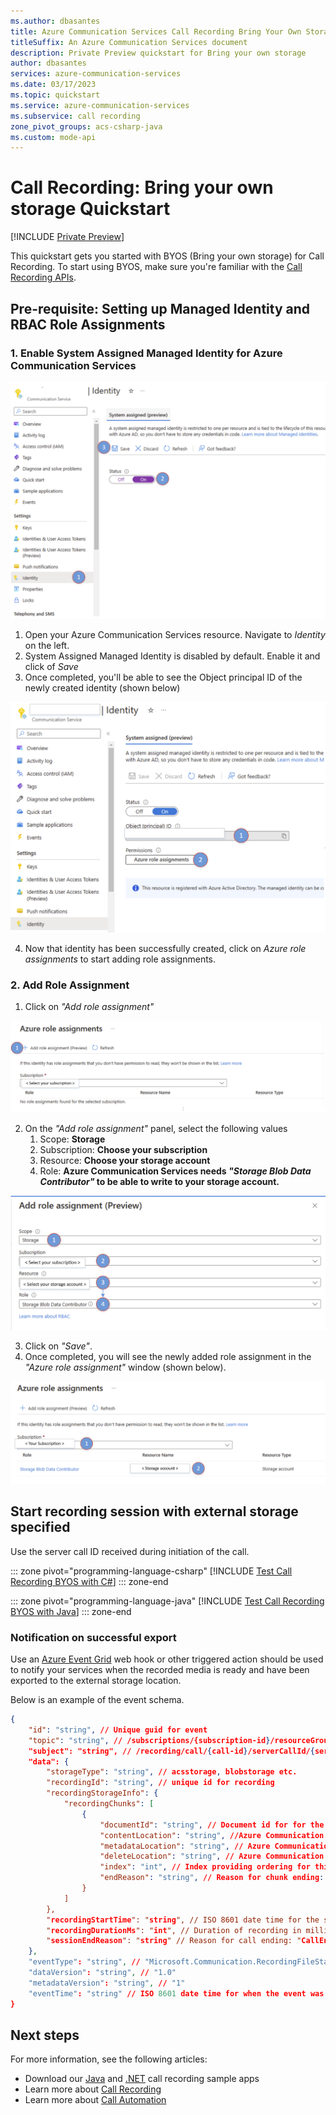 ```yaml
---
ms.author: dbasantes
title: Azure Communication Services Call Recording Bring Your Own Storage
titleSuffix: An Azure Communication Services document
description: Private Preview quickstart for Bring your own storage
author: dbasantes
services: azure-communication-services
ms.date: 03/17/2023
ms.topic: quickstart
ms.service: azure-communication-services
ms.subservice: call recording
zone_pivot_groups: acs-csharp-java
ms.custom: mode-api
---
```

# Call Recording: Bring your own storage Quickstart

[!INCLUDE [Private Preview](../../../includes/private-preview-include-section.md)]

This quickstart gets you started with BYOS (Bring your own storage) for Call Recording. To start using BYOS, make sure you're familiar with the [Call Recording APIs](../../voice-video-calling/get-started-call-recording.md).

## Pre-requisite: Setting up Managed Identity and RBAC Role Assignments

### 1. Enable System Assigned Managed Identity for Azure Communication Services

![Diagram showing a communication service resource with managed identity disabled](../media/byos-managed-identity-1.png)

1. Open your Azure Communication Services resource. Navigate to *Identity* on the left.
2. System Assigned Managed Identity is disabled by default. Enable it and click of *Save*
3. Once completed, you'll be able to see the Object principal ID of the newly created identity (shown below)

![Diagram showing a communication service resource with managed identity enabled](../media/byos-managed-identity-2.png)

4. Now that identity has been successfully created, click on *Azure role assignments* to start adding role assignments.

### 2. Add Role Assignment

1. Click on *"Add role assignment"*

![Diagram showing a communication service resource managed identity adding role assignment](../media/role-assignment-1.png)

2. On the *"Add role assignment"* panel, select the following values
     1. Scope: **Storage**
     2. Subscription: **Choose your subscription**
     3. Resource: **Choose your storage account**
     4. Role: **Azure Communication Services needs *"Storage Blob Data Contributor"* to be able to write to your storage account.**
    
![Diagram showing a communication service resource managed identity adding role assignment details](../media/role-assignment-2.png)

3. Click on *"Save"*.
4. Once completed, you will see the newly added role assignment in the *"Azure role assignment"* window (shown below).

![Diagram showing a communication service resource managed identity role assignment success](../media/role-assignment-3.png)

## Start recording session with external storage specified

Use the server call ID received during initiation of the call.

::: zone pivot="programming-language-csharp"
[!INCLUDE [Test Call Recording BYOS with C#](../includes/recording-byos-private-csharp.md)]
::: zone-end

::: zone pivot="programming-language-java"
[!INCLUDE [Test Call Recording BYOS with Java](../includes/recording-byos-private-java.md)]
::: zone-end

### Notification on successful export

Use an [Azure Event Grid](../../../../event-grid/overview.md) web hook or other triggered action should be used to notify your services when the recorded media is ready and have been exported to the external storage location.

Below is an example of the event schema.

```JSON
{
    "id": "string", // Unique guid for event
    "topic": "string", // /subscriptions/{subscription-id}/resourceGroups/{group-name}/providers/Microsoft.Communication/communicationServices/{communication-services-resource-name}
    "subject": "string", // /recording/call/{call-id}/serverCallId/{serverCallId}
    "data": {
        "storageType": "string", // acsstorage, blobstorage etc.
        "recordingId": "string", // unique id for recording
        "recordingStorageInfo": {
            "recordingChunks": [
                {
                    "documentId": "string", // Document id for for the recording chunk
                    "contentLocation": "string", //Azure Communication Services URL where the content is located
                    "metadataLocation": "string", // Azure Communication Services URL where the metadata for this chunk is located
                    "deleteLocation": "string", // Azure Communication Services URL to use to delete all content, including recording and metadata.
                    "index": "int", // Index providing ordering for this chunk in the entire recording
                    "endReason": "string", // Reason for chunk ending: "SessionEnded", "ChunkMaximumSizeExceeded”, etc.
                }
            ]
        },
        "recordingStartTime": "string", // ISO 8601 date time for the start of the recording
        "recordingDurationMs": "int", // Duration of recording in milliseconds
        "sessionEndReason": "string" // Reason for call ending: "CallEnded", "InitiatorLeft”, etc.
    },
    "eventType": "string", // "Microsoft.Communication.RecordingFileStatusUpdated"
    "dataVersion": "string", // "1.0"
    "metadataVersion": "string", // "1"
    "eventTime": "string" // ISO 8601 date time for when the event was created
}
```

## Next steps

For more information, see the following articles:

- Download our [Java](https://github.com/Azure-Samples/communication-services-java-quickstarts/tree/main/ServerRecording) and [.NET](https://github.com/Azure-Samples/communication-services-dotnet-quickstarts/tree/main/ServerRecording) call recording sample apps 
- Learn more about [Call Recording](../../concepts/voice-video-calling/call-recording.md)
- Learn more about [Call Automation](https://learn.microsoft.com/azure/communication-services/concepts/voice-video-calling/call-automation)

